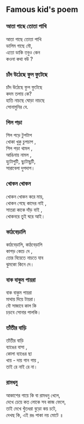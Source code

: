 ## Famous kid's poem

### আতা গাছে তোতা পাখি

আতা গাছে তোতা পাখি  
ডালিম গাছে মৌ,  
এতো ডাকি তবুও কেন  
কওনা কথা বউ ?

### চাঁদ উঠেছে ফুল ফুটেছে

চাঁদ উঠেছে ফুল ফুটেছে  
কদম তলায় কে?  
হাতি নাচছে ঘোড়া নাচছে  
সোনামুনির বে.  

### শিল পড়া

শিল পড়ে টুপটাপ  
খোকা খুকু চুপচাপ ,  
শিল পড়া থামল ,  
আঙিনায় নামল ,  
হুটোপুটি, ছুটোছুটি,  
সারাবেলা দুপদাপ।  

### খোকন খোকন

খোকন খোকন করে মায়,  
খোকন গেছে কাদের নাই ,  
সাতরা কাকে দাঁড় বাই ,  
খোকনরে তুই ঘরে আই। 

### কাঠবেড়ালি

কাঠবেড়ালি, কাঠবেড়ালি  
কাপড় কেচে দে ,  
তোর বিয়েতে নাচতে যাব  
ঝুমকো কিনে দে। 

### বাক বাকুম পায়রা

বাক বাকুম পায়রা   
মাথায় দিয়ে টায়রা।  
বৌ সাজাবে কাল কি  
চড়বে সোনার পালকি। 

### তাঁতীর বাড়ি  

তাঁতীর বাড়ি  
ব্যাঙের বাসা ,  
কোলা ব্যাঙের ছা  
খায় - দায় গান গায় ,  
তাই রে নাই রে না। 

### রামধনু

আকাশের গায়ে কি বা রামধনু খেলে,  
দেখে চেয়ে কত লোকে সব কাজ ফেলে,  
তাই দেখে খুঁতধরা বুড়ো কয় চটে,  
দেখছ কি, এই রঙ পাকা নয় মোটে ॥


